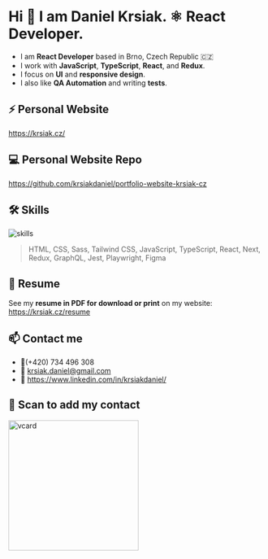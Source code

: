 # Hi 👋 I am Daniel Krsiak. ⚛️ React Developer.

- I am **React Developer** based in Brno, Czech Republic 🇨🇿
- I work with **JavaScript**, **TypeScript**, **React**, and **Redux**.
- I focus on **UI** and **responsive design**.
- I also like **QA Automation** and writing **tests**.

## ⚡ Personal Website

<https://krsiak.cz/>

## 💻 Personal Website Repo

<https://github.com/krsiakdaniel/portfolio-website-krsiak-cz>

## 🛠️ Skills

![skills](https://github.com/krsiakdaniel/krsiakdaniel/assets/564906/46078e61-3db1-4c5d-835c-8fee4900f51e)

> HTML, CSS, Sass, Tailwind CSS, JavaScript, TypeScript, React, Next, Redux, GraphQL, Jest, Playwright, Figma

## 📝 Resume

See my **resume in PDF for download or print** on my website: https://krsiak.cz/resume

## 📫 Contact me

- 📱(+420) 734 496 308
- 📧 krsiak.daniel@gmail.com
- 💬 <https://www.linkedin.com/in/krsiakdaniel/>

## 📱 Scan to add my contact

<img src="https://github.com/user-attachments/assets/e3f7b70f-6a56-459d-b7f4-afc3d78a4f6e" width="256" height="256" alt="vcard"/>
